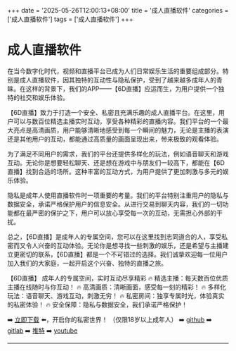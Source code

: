 +++
date = '2025-05-26T12:00:13+08:00'
title = '成人直播软件'
categories = ['成人直播软件']
tags = ['成人直播软件']
+++

# 成人直播软件

在当今数字化时代，视频和直播平台已成为人们日常娱乐生活的重要组成部分。特别是成人直播软件，因其独特的互动性与隐私保护，受到了越来越多成年人的青睐。在这样的背景下，我们的APP——【6D直播】应运而生，为用户提供一个独特的社交和娱乐体验。

【6D直播】致力于打造一个安全、私密且充满乐趣的成人直播平台。在这里，用户可以与数百位精选主播实时互动，享受各种精彩的直播内容。我们平台的一个最大亮点是高清画质，用户能够清晰地感受到每一个瞬间的魅力，无论是主播的表演还是其他用户的互动，都能通过高质量的画面呈现出来，带来极致的观看体验。

为了满足不同用户的需求，我们的平台还提供多样化的玩法，例如语音聊天和游戏互动。无论你是想要轻松聊天、还是想在游戏中与朋友们一较高下，都能在【6D直播】找到合适的场所。这种丰富的互动方式，为用户提供了更加刺激与多元的娱乐体验。

隐私是成年人使用直播软件时一项重要的考量。我们的平台特别注重用户的隐私与数据安全，承诺严格保护用户的信息安全。从进行交易到聊天内容，我们的一切功能都在最严密的保护之下，用户可以放心享受每一次的互动，无需担心外部的干扰。

总之，【6D直播】是成年人的专属空间，您可以在这里找到志同道合的人，享受私密而又令人兴奋的互动体验。无论你是想寻找一些刺激的娱乐，还是希望与主播建立更密切的联系，【6D直播】都是一个不可错过的选择。我们诚挚欢迎每一位用户加入我们的大家庭，一起开启这个兴奋、独特的直播之旅。

【6D直播】
成年人的专属空间，实时互动尽享精彩
🔥 精选主播：每天数百位优质主播在线随时与你互动！
🔥 高清画质：清晰画面，感受每一刻的精彩！
🔥 多样化玩法：语音聊天、游戏互动，刺激无穷！
🔥 私密房间：独享专属时光，体验真实的私密体验！
🔥 安全保障：隐私与数据安全，我们承诺严格保护！

➡️ [立即下载](https://down123.s3.ap-east-1.amazonaws.com/down/down.html?channelCode=blog) ⬅️，开启你的私密世界！
（仅限18岁以上成年人）
➡️ [github](https://aldult-live.github.io/)
➡️ [gitlab](https://seo-09598d.gitlab.io/)
➡️ [推特](https://x.com/wegame33)
➡️ [youtube](https://www.youtube.com/@6Dlive)

---
